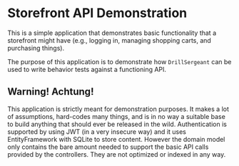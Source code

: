 # Storefront API Demonstration

This is a simple application that demonstrates basic functionality that a storefront might have (e.g., logging in, managing shopping carts, and purchasing things).

The purpose of this application is to demonstrate how `DrillSergeant` can be used to write behavior tests against a functioning API.

## Warning!  Achtung! 

This application is strictly meant for demonstration purposes.  It makes a lot of assumptions, hard-codes many things, and is in no way a suitable base to build anything that should ever be released in the wild.  Authentication is supported by using JWT (in a very insecure way) and it uses EntityFramework with SQLite to store content.  However the domain model only contains the bare amount needed to support the basic API calls provided by the controllers.  They are not optimized or indexed in any way.
